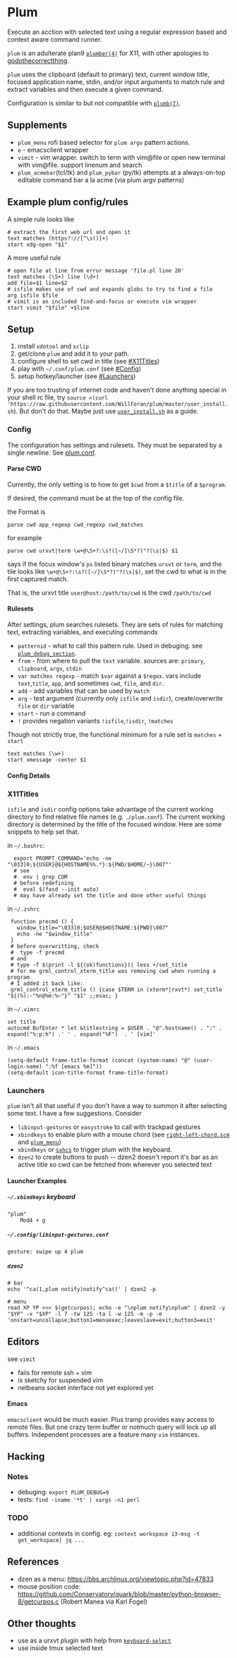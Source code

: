 # Plum
Execute an acction with selected text using a regular expression based and context aware command runner. 

`plum` is an adulterate plan9 [`plumber(4)`](https://9fans.github.io/plan9port/man/man4/plumber.html) for X11, with other apologies to [godothecorrectthing](https://github.com/andrewchambers/godothecorrectthing).

`plum` uses the clipboard (default to primary) text, current window title, focused application name, stdin, and/or input arguments to match rule and extract variables and then execute a given command.

Configuration is similar to but not compatible with [`plumb(7)`](https://9fans.github.io/plan9port/man/man7/plumb.html).

## Supplements
 * `plum_menu` rofi based selector for `plum argv` pattern actions.
 * `e` - emacsclient wrapper
 * `vimit` - vim wrapper. switch to term with vim@file or open new terminal with vim@file. support linenum and search
 * `plum_acmebar`(tcl/tk) and `plum_pybar` (py/tk) attempts at a always-on-top editable command bar a la acme (via plum argv patterns)

## Example plum config/rules

A simple rule looks like
```
# extract the first web url and open it
text matches (https?://[^\s()]+)
start xdg-open "$1"
```

A more useful rule
```
# open file at line from error message 'file.pl line 20'
text matches (\S+) line (\d+)
add file=$1 line=$2 
# isfile makes use of cwd and expands globs to try to find a file
arg isfile $file
# vimit is an included find-and-focus or execute vim wrapper
start vimit "$file" +$line
```

## Setup

1. install `xdotool` and `xclip`
1. get/clone `plum` and add it to your path.
2. configure shell to set cwd in title (see [#X11Titles](#x11titles))
3. play with `~/.conf/plum.conf` (see [#Config](#config))
4. setup hotkey/launcher (see [#Launchers](#launchers)) 

If you are too trusting of internet code and haven't done anything special in your shell rc file, try `source <(curl 'https://raw.githubusercontent.com/WillForan/plum/master/user_install.sh`). But don't do that. Maybe just use [`user_install.sh`](user_install.sh) as a guide.


### Config
The configuration has settings and rulesets. They must be separated by a single newline. See [plum.conf](plum.conf).

#### Parse CWD
Currently, the only setting is to how to get `$cwd` from a `$title` of a `$program`.

If desired, the command must be at the top of the config file. 

the Format is 
```
parse cwd app_regexp cwd_regexp cwd_matches
```

for example
```
parse cwd urxvt|term \w+@\S+?:\s?([~/]\S*?)"?(\s|$) $1
```

says if the focus window's `ps` listed binary matches `urxvt` or `term`, and the tile looks like `\w+@\S+?:\s?([~/]\S*?)"?(\s|$)`, set the cwd to what is in the first captured match. 

That is, the urxvt title `user@host:/path/to/cwd` is the cwd `/path/to/cwd`

#### Rulesets
After settings, plum searches rulesets. They are sets of rules for matching text, extracting variables, and executing commands
* `patternid` - what to call this pattern rule. Used in debuging. see [`plum_debug_section`](plum_debug_section).
* `from` - from where to pull the `text` variable. sources are: `primary`, `clipboard`, `argv`, `stdin`
* `var matches regexp` - match `$var` against a `$regex`. vars include `text`,`title`, `app`, and sometimes `cwd`, `file`, and `dir`.
* `add` - add variables that can be used by `match`
* `arg` - test argument (currently only `isfile` and `isdir`), create/overwrite `file` or `dir` variable
* `start` - run a command
* `!` provides negation variants `!isfile`,`!isdir`, `!matches`

Though not strictly true, the functional minimum for a rule set is `matches` + `start`

```
text matches (\w+)
start xmessage -center $1
```

#### Config Details

### X11Titles

`isfile` and `isdir` config options take advantage of the current working directory to find relative file names (e.g. `./plum.conf`). The current working directory is determined by the title of the focused window. Here are some snippets to help set that.


in `~/.bashrc`:

```
  export PROMPT_COMMAND='echo -ne "\033]0;${USER}@${HOSTNAME%%.*}:${PWD/$HOME/~}\007"'
  # see 
  #  env | grep COM
  # before redefining
  #  eval $(fasd --init auto) 
  # may have already set the title and done other useful things
```

in `~/.zshrc`

```
 function precmd () {
   window_title="\033]0;$USER@$HOSTNAME:${PWD}\007"
   echo -ne "$window_title"
 }
 # before overwritting, check 
 #  type -f precmd
 # and
 # type -f $(print -l ${(ok)functions})| less +/set_title
 # for me grml_control_xterm_title was removing cwd when running a program
 # I added it back like:
 grml_control_xterm_title () {case $TERM in (xterm*|rxvt*) set_title "${(%):-"%n@%m:%~"}" "$1" ;;esac; }

```

in `~/.vimrc`

```
set title
autocmd BufEnter * let &titlestring = $USER . "@".hostname() . ":" . expand("%:p:h") .' ' . expand("%F")  . ' [vim]'
```

in `~/.emacs`
```
(setq-default frame-title-format (concat (system-name) "@" (user-login-name) ":%f [emacs %m]"))
(setq-default icon-title-format frame-title-format)
```

### Launchers

`plum` isn't all that useful if you don't have a way to summon it after selecting some text. I have a few suggestions. Consider
 * `libinput-gestures` or `easystroke` to call with trackpad gestures
 * `xbindkeys` to enable plum with a mouse chord (see [`right-left-chord.scm`](right-left-chord.scm) and [`plum_menu`](plum_menu))
 * `xbindkeys` or [`sxhcs`](https://github.com/baskerville/sxhkd) to trigger plum with the keyboard.
 * `dzen2` to create buttons to push -- dzen2 doesn't report it's bar as an active title so cwd can be fetched from wherever you selected text

#### Launcher Examples

##### `~/.xbindkeys` keyboard
```
"plum"
    Mod4 + g

```

##### `~/.config/libinput-gestures.conf`
```
gesture: swipe up 4	plum
```

##### `dzen2`
```
# bar
echo '^ca(1,plum notify)notify^ca()' | dzen2 -p 

# menu
read XP YP <<< $(getcurpos); echo -e "\nplum notify\nplum" | dzen2 -y "$YP" -x "$XP" -l 7 -tw 125 -ta l -w 125 -m -p -e 'onstart=uncollapse;button1=menuexec;leaveslave=exit;button3=exit'
```


## Editors
see `vimit` 
 - fails for remote ssh + vim
 - is sketchy for suspended vim
 - netbeans socket interface not yet explored yet

#### Emacs
`emacsclient` would be much easier. Plus tramp provides easy access to remote files. But one crazy term buffer or notmuch query will lock up all buffers. Independent processes are a feature many `vim` instances.

## Hacking
### Notes
* debuging: `export PLUM_DEBUG=9`
* tests:    `find -iname '*t' | xargs -n1 perl`

### TODO
- additional contexts in config. eg: `context workspace i3-msg -t get_workspace| jq ...`

## References
- dzen as a menu: https://bbs.archlinux.org/viewtopic.php?id=47833
- mouse position code: https://github.com/Conservatory/quark/blob/master/python-browser-8/getcurpos.c (Robert Manea via Karl Fogel)

## Other thoughts
* use as a urxvt plugin with help from [`keyboard-select`](https://github.com/muennich/urxvt-perls)
* use inside tmux selected text

